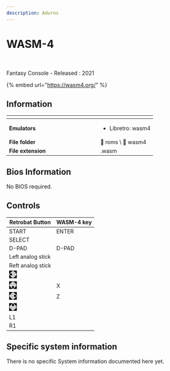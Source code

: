 ```yaml
---
description: Aduros
---
```


# WASM-4

<div align="left">

<figure><img src="https://github.com/fabricecaruso/es-theme-carbon/blob/master/art/logos/wasm4.png?raw=true" alt=""><figcaption></figcaption></figure>

</div>

Fantasy Console - Released : 2021

{% embed url="https://wasm4.org/" %}

## Information

<table data-header-hidden><thead><tr><th width="224"></th><th></th></tr></thead><tbody><tr><td><strong>Emulators</strong></td><td><ul><li>Libretro: wasm4</li></ul></td></tr><tr><td><strong>File folder</strong></td><td><span data-gb-custom-inline data-tag="emoji" data-code="1f4c2">📂</span> roms \ <span data-gb-custom-inline data-tag="emoji" data-code="1f4c2">📂</span> wasm4</td></tr><tr><td><strong>File extension</strong></td><td>.wasm</td></tr></tbody></table>

## Bios Information

No BIOS required.

## Controls

| Retrobat Button                                | WASM-4 key |
| ---------------------------------------------- | ---------- |
| START                                          | ENTER      |
| SELECT                                         |            |
| D-PAD                                          | D-PAD      |
| Left analog stick                              |            |
| Reft analog stick                              |            |
| ![](<../../../.gitbook/assets/image (43).png>) |            |
| ![](<../../../.gitbook/assets/image (25).png>) | X          |
| ![](<../../../.gitbook/assets/image (11).png>) | Z          |
| ![](<../../../.gitbook/assets/image (45).png>) |            |
| L1                                             |            |
| R1                                             |            |

## Specific system information

There is no specific System information documented here yet.
